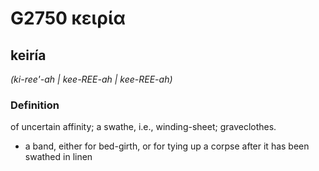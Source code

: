 # G2750 κειρία

## keiría

_(ki-ree'-ah | kee-REE-ah | kee-REE-ah)_

### Definition

of uncertain affinity; a swathe, i.e., winding-sheet; graveclothes.

- a band, either for bed-girth, or for tying up a corpse after it has been swathed in linen


